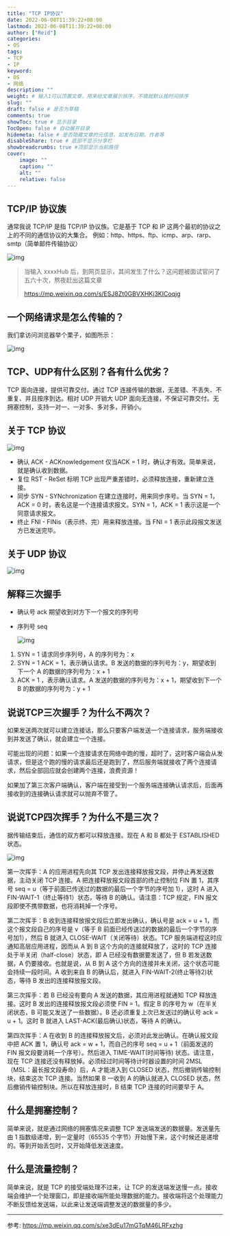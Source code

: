 ```yaml
---
title: "TCP IP协议"
date: 2022-06-08T11:39:22+08:00
lastmod: 2022-06-08T11:39:22+08:00
author: ["Reid"]
categories: 
- OS
tags: 
- TCP
- IP
keyword:
- OS
- 网络
description: ""
weight: # 输入1可以顶置文章，用来给文章展示排序，不填就默认按时间排序
slug: ""
draft: false # 是否为草稿
comments: true
showToc: true # 显示目录
TocOpen: false # 自动展开目录
hidemeta: false # 是否隐藏文章的元信息，如发布日期、作者等
disableShare: true # 底部不显示分享栏
showbreadcrumbs: true #顶部显示当前路径
cover:
    image: ""
    caption: ""
    alt: ""
    relative: false
---
```

## TCP/IP 协议族

通常我说 TCP/IP 是指 TCP/IP 协议族。它是基于 TCP 和 IP 这两个最初的协议之上的不同的通信协议的大集合。
例如：http、https、ftp、icmp、arp、rarp、smtp（简单邮件传输协议）

![img](https://mmbiz.qpic.cn/mmbiz_png/VVR9iar1ILuNeOwB4d6tZicHHKP4plU4Z875WFgzGLsMqu47EKIn94hDRiaF6WX0dQILGZsDO2rVddAzHkSnqfcrw/640?wx_fmt=png&tp=webp&wxfrom=5&wx_lazy=1&wx_co=1)

>当输入 xxxxHub 后，到网页显示，其间发生了什么？这问题被面试官问了五六十次，熬夜赶出这篇文章
>
>https://mp.weixin.qq.com/s/ESJ8Zt0GBVXHKj3KICoqjg



## 一个网络请求是怎么传输的？

我们拿访问浏览器举个栗子，如图所示：

![img](https://mmbiz.qpic.cn/mmbiz_png/VVR9iar1ILuNeOwB4d6tZicHHKP4plU4Z8b30XibA3yzuFe65Idvr1LP2aOAXcVUUzOQcQUCjOBKLhD4TtT3FOgTA/640?wx_fmt=png&tp=webp&wxfrom=5&wx_lazy=1&wx_co=1)

## TCP、UDP有什么区别？各有什么优劣？

TCP 面向连接，提供可靠交付。通过 TCP 连接传输的数据，无差错、不丢失、不重复、并且按序到达。相对 UDP 开销大
UDP 面向无连接，不保证可靠交付。无拥塞控制，支持一对一、一对多、多对多，开销小。

## 关于 TCP 协议

![img](https://mmbiz.qpic.cn/mmbiz_png/VVR9iar1ILuNeOwB4d6tZicHHKP4plU4Z8bLKdMTorLDhGZ2S9DqFq2aOSHqDKDyepjQa75ExibJib5IAUkpvpzUOA/640?wx_fmt=png&tp=webp&wxfrom=5&wx_lazy=1&wx_co=1)

- 确认 ACK - ACKnowledgement 仅当ACK = 1 时，确认才有效。简单来说，就是确认收到数据。
- 复位 RST - ReSet 标明 TCP 出现严重差错时，必须释放连接，重新建立连接。
- 同步 SYN - SYNchronization 在建立连接时，用来同步序号。当 SYN = 1，ACK = 0 时，表名这是一个连接请求报文。SYN = 1，ACK = 1 表示这是一个同意请求报文。
- 终止 FNI - FINis（表示终、完）用来释放连接。当 FNI = 1 表示此段报文发送方已发送完毕。

## 关于 UDP 协议

![img](https://mmbiz.qpic.cn/mmbiz_png/VVR9iar1ILuNeOwB4d6tZicHHKP4plU4Z8NEibbtzvE1ks9jZzgCzlJckCibyBKQK4Y9FgUKyRgLIOdxibtNRH97xqg/640?wx_fmt=png&tp=webp&wxfrom=5&wx_lazy=1&wx_co=1)

## 解释三次握手

- 确认号 ack 期望收到对方下一个报文的序列号

- 序列号 seq

  ![img](https://mmbiz.qpic.cn/mmbiz_png/VVR9iar1ILuNeOwB4d6tZicHHKP4plU4Z8iag8FwkiaCOf3XsSekQOpkHoCYDhroyV0lsOtSJY7xfbr4lHY5zrEX8Q/640?wx_fmt=png&tp=webp&wxfrom=5&wx_lazy=1&wx_co=1)

1. SYN = 1 请求同步序列号，A 的序列号为：x
2. SYN = 1 ACK = 1，表示确认请求。B 发送的数据的序列号为：y，期望收到 下一个 A 的数据的序列号为：x + 1
3. ACK = 1 ，表示确认请求。A 发送的数据的序列号为：x + 1，期望收到下一个 B 的数据的序列号为：y + 1

## 说说TCP三次握手？为什么不两次？

如果发送两次就可以建立连接话，那么只要客户端发送一个连接请求，服务端接收到并发送了确认，就会建立一个连接。

可能出现的问题：如果一个连接请求在网络中跑的慢，超时了，这时客户端会从发请求，但是这个跑的慢的请求最后还是跑到了，然后服务端就接收了两个连接请求，然后全部回应就会创建两个连接，浪费资源！

如果加了第三次客户端确认，客户端在接受到一个服务端连接确认请求后，后面再接收到的连接确认请求就可以抛弃不管了。

## 说说TCP四次挥手？为什么不是三次？

据传输结束后，通信的双方都可以释放连接。现在 A 和 B 都处于 ESTABLISHED 状态。

![img](https://mmbiz.qpic.cn/mmbiz_png/VVR9iar1ILuNeOwB4d6tZicHHKP4plU4Z8mkh6oljy6jc49HMS8OMlmeQyZXylrBDjIoXpEaibPE5xX42Ovc88WJA/640?wx_fmt=png&tp=webp&wxfrom=5&wx_lazy=1&wx_co=1)

第一次挥手：A 的应用进程先向其 TCP 发出连接释放报文段，并停止再发送数据，主动关闭 TCP 连接。A 把连接释放报文段首部的终止控制位 FIN 置 1，其序号 seq = u（等于前面已传送过的数据的最后一个字节的序号加 1），这时 A 进入 FIN-WAIT-1（终止等待1）状态，等待 B 的确认。请注意：TCP 规定，FIN 报文段即使不携带数据，也将消耗掉一个序号。

第二次挥手：B 收到连接释放报文段后立即发出确认，确认号是 ack = u + 1，而这个报文段自己的序号是 v（等于 B 前面已经传送过的数据的最后一个字节的序号加1），然后 B 就进入 CLOSE-WAIT（关闭等待）状态。TCP 服务端进程这时应通知高层应用进程，因而从 A 到 B 这个方向的连接就释放了，这时的 TCP 连接处于半关闭（half-close）状态，即 A 已经没有数据要发送了，但 B 若发送数据，A 仍要接收。也就是说，从 B 到 A 这个方向的连接并未关闭，这个状态可能会持续一段时间。A 收到来自 B 的确认后，就进入 FIN-WAIT-2(终止等待2)状态，等待 B 发出的连接释放报文段。

第三次挥手：若 B 已经没有要向 A 发送的数据，其应用进程就通知 TCP 释放连接。这时 B 发出的连接释放报文段必须使 FIN = 1。假定 B 的序号为 w（在半关闭状态，B 可能又发送了一些数据）。B 还必须重复上次已发送过的确认号 ack = u + 1。这时 B 就进入 LAST-ACK(最后确认)状态，等待 A 的确认。

第四次挥手：A 在收到 B 的连接释放报文后，必须对此发出确认。在确认报文段中把 ACK 置 1，确认号 ack = w + 1，而自己的序号 seq = u + 1（前面发送的 FIN 报文段要消耗一个序号）。然后进入 TIME-WAIT(时间等待) 状态。请注意，现在 TCP 连接还没有释放掉。必须经过时间等待计时器设置的时间 2MSL（MSL：最长报文段寿命）后，A 才能进入到 CLOSED 状态，然后撤销传输控制块，结束这次 TCP 连接。当然如果 B 一收到 A 的确认就进入 CLOSED 状态，然后撤销传输控制块。所以在释放连接时，B 结束 TCP 连接的时间要早于 A。

## 什么是拥塞控制？

简单来说，就是通过网络的拥塞情况来调整 TCP 发送端发送的数据量。发送量先由 1 指数级递增，到一定量时（65535 个字节）开始慢下来，这个时候还是递增的。等到开始丢包时，又开始降低发送速度。

## 什么是流量控制？

简单来说，就是 TCP 的接受端处理不过来，让 TCP 的发送端发送慢一点。接收端会维护一个处理窗口，即是接收端所能处理数据的能力。接收端将这个处理能力不断反馈给发送端，以此来让发送端调整发送的数据量的多少。

---

参考: https://mp.weixin.qq.com/s/xe3dEu17mGTqM46LRFxzhg